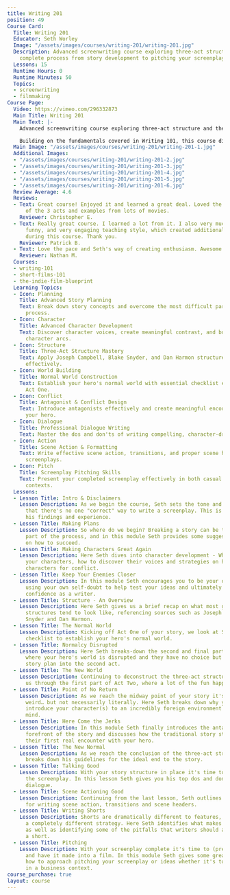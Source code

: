 ```yaml
---
title: Writing 201
position: 49
Course Card:
  Title: Writing 201
  Educator: Seth Worley
  Image: "/assets/images/courses/writing-201/writing-201.jpg"
  Description: Advanced screenwriting course exploring three-act structure and the
    complete process from story development to pitching your screenplay.
  Lessons: 15
  Runtime Hours: 0
  Runtime Minutes: 50
  Topics:
  - screenwriting
  - filmmaking
Course Page:
  Video: https://vimeo.com/296332873
  Main Title: Writing 201
  Main Text: |-
    Advanced screenwriting course exploring three-act structure and the complete process from story development to pitching your screenplay.

    Building on the fundamentals covered in Writing 101, this course dives deeper into character development, story structure, dialogue, and the practical aspects of getting your screenplay made into a film.
  Main Image: "/assets/images/courses/writing-201/writing-201-1.jpg"
  Additional Images:
  - "/assets/images/courses/writing-201/writing-201-2.jpg"
  - "/assets/images/courses/writing-201/writing-201-3.jpg"
  - "/assets/images/courses/writing-201/writing-201-4.jpg"
  - "/assets/images/courses/writing-201/writing-201-5.jpg"
  - "/assets/images/courses/writing-201/writing-201-6.jpg"
  Review Average: 4.6
  Reviews:
  - Text: Great course! Enjoyed it and learned a great deal. Loved the walk through
      of the 3 acts and examples from lots of movies.
    Reviewer: Christopher E.
  - Text: Really great course. I learned a lot from it. I also very much enjoy Seth's
      funny, and very engaging teaching style, which created additional enjoyment
      during this course. Thank you.
    Reviewer: Patrick B.
  - Text: Love the pace and Seth's way of creating enthusiasm. Awesome short course.
    Reviewer: Nathan M.
  Courses:
  - writing-101
  - short-films-101
  - the-indie-film-blueprint
  Learning Topics:
  - Icon: Planning
    Title: Advanced Story Planning
    Text: Break down story concepts and overcome the most difficult part of the writing
      process.
  - Icon: Character
    Title: Advanced Character Development
    Text: Discover character voices, create meaningful contrast, and build compelling
      character arcs.
  - Icon: Structure
    Title: Three-Act Structure Mastery
    Text: Apply Joseph Campbell, Blake Snyder, and Dan Harmon structure principles
      effectively.
  - Icon: World Building
    Title: Normal World Construction
    Text: Establish your hero's normal world with essential checklist elements for
      Act One.
  - Icon: Conflict
    Title: Antagonist & Conflict Design
    Text: Introduce antagonists effectively and create meaningful encounters with
      your hero.
  - Icon: Dialogue
    Title: Professional Dialogue Writing
    Text: Master the dos and don'ts of writing compelling, character-driven dialogue.
  - Icon: Action
    Title: Scene Action & Formatting
    Text: Write effective scene action, transitions, and proper scene headers for
      screenplays.
  - Icon: Pitch
    Title: Screenplay Pitching Skills
    Text: Present your completed screenplay effectively in both casual and business
      contexts.
  Lessons:
  - Lesson Title: Intro & Disclaimers
    Lesson Description: As we begin the course, Seth sets the tone and reminds us
      that there's no one "correct" way to write a screenplay. This is a guide to
      his findings and experience.
  - Lesson Title: Making Plans
    Lesson Description: So where do we begin? Breaking a story can be the most difficult
      part of the process, and in this module Seth provides some suggestions and guidelines
      on how to succeed.
  - Lesson Title: Making Characters Great Again
    Lesson Description: Here Seth dives into character development - Where to find
      your characters, how to discover their voices and strategies on how to contrast
      characters for conflict.
  - Lesson Title: Keep Your Enemies Closer
    Lesson Description: In this module Seth encourages you to be your own critic,
      using your own self-doubt to help test your ideas and ultimately build your
      confidence as a writer.
  - Lesson Title: Structure - An Overview
    Lesson Description: Here Seth gives us a brief recap on what most general story
      structures tend to look like, referencing sources such as Joseph Campbell, Blake
      Snyder and Dan Harmon.
  - Lesson Title: The Normal World
    Lesson Description: Kicking off Act One of your story, we look at Seth's must-have
      checklist to establish your hero's normal world.
  - Lesson Title: Normalcy Disrupted
    Lesson Description: Here Seth breaks-down the second and final part of Act One,
      where your hero's world is disrupted and they have no choice but to follow your
      story plan into the second act.
  - Lesson Title: The New World
    Lesson Description: Continuing to deconstruct the three-act structure, Seth takes
      us through the first part of Act Two, where a lot of the fun happens.
  - Lesson Title: Point of No Return
    Lesson Description: As we reach the midway point of your story it's time to get
      weird… but not necessarily literally. Here Seth breaks down why you want to
      introduce your character(s) to an incredibly foreign environment or state of
      mind.
  - Lesson Title: Here Come the Jerks
    Lesson Description: In this module Seth finally introduces the antagonist to the
      forefront of the story and discusses how the traditional story structure treats
      their first real encounter with your hero.
  - Lesson Title: The New Normal
    Lesson Description: As we reach the conclusion of the three-act structure Seth
      breaks down his guidelines for the ideal end to the story.
  - Lesson Title: Talking Good
    Lesson Description: With your story structure in place it's time to flesh out
      the screenplay. In this lesson Seth gives you his top dos and don'ts for writing
      dialogue.
  - Lesson Title: Scene Actioning Good
    Lesson Description: Continuing from the last lesson, Seth outlines his best advice
      for writing scene action, transitions and scene headers.
  - Lesson Title: Writing Shorts
    Lesson Description: Shorts are dramatically different to features, and require
      a completely different strategy. Here Seth identifies what makes a great short
      as well as identifying some of the pitfalls that writers should avoid when constructing
      a short.
  - Lesson Title: Pitching
    Lesson Description: With your screenplay complete it's time to (presumably) try
      and have it made into a film. In this module Seth gives some great advice for
      how to approach pitching your screenplay or ideas whether it's to friends or
      in a business context.
course_purchase: true
layout: course
---
```


